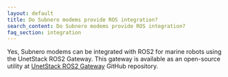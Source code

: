 ```yaml
---
layout: default
title: Do Subnero modems provide ROS integration?
search_content: Do Subnero modems provide ROS integration?
faq_section: integration
---
```


Yes, Subnero modems can be integrated with ROS2 for marine robots using the UnetStack ROS2 Gateway. This gateway is available as an open-source utility at [UnetStack ROS2 Gateway](https://github.com/org-arl/unet-ros2) GitHub repository.
